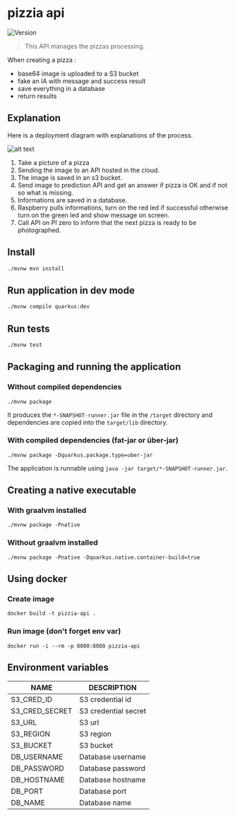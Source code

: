 # pizzia api
![Version](https://img.shields.io/badge/version-0.0.1-blue.svg?cacheSeconds=2592000)

> This API manages the pizzas processing.

When creating a pizza :
- base64 image is uploaded to a S3 bucket
- fake an IA with message and success result
- save everything in a database
- return results

## Explanation

Here is a deployment diagram with explanations of the process.

![alt text](https://zupimages.net/up/21/05/klcq.png)

1. Take a picture of a pizza
2. Sending the image to an API hosted in the cloud.
3. The image is saved in an s3 bucket.
4. Send image to prediction API and get an answer if pizza is OK and if not so what is missing.
5. Informations are saved in a database.
6. Raspberry pulls informations, turn on the red led if successful otherwise turn on the green led and show message on screen.
7. Call API on PI zero to inform that the next pizza is ready to be photographed.

## Install

```sh
./mvnw mvn install
```

## Run application in dev mode

```sh
./mvnw compile quarkus:dev
```

## Run tests

```sh
./mvnw test
```

## Packaging and running the application

### Without compiled dependencies

```shell script
./mvnw package
```

It produces the `*-SNAPSHOT-runner.jar` file in the `/target` directory and dependencies are copied into the `target/lib` directory.

### With compiled dependencies (fat-jar or über-jar)

```shell script
./mvnw package -Dquarkus.package.type=uber-jar
```

The application is runnable using `java -jar target/*-SNAPSHOT-runner.jar`.

## Creating a native executable

### With graalvm installed

```shell script
./mvnw package -Pnative
```
### Without graalvm installed

```shell script
./mvnw package -Pnative -Dquarkus.native.container-build=true
```

## Using docker

### Create image

```shell script
docker build -t pizzia-api .
```
### Run image (don't forget env var)

```shell script
docker run -i --rm -p 8080:8080 pizzia-api
```

## Environment variables

| NAME           | DESCRIPTION          |
|----------------|----------------------|
| S3_CRED_ID     | S3 credential id     |
| S3_CRED_SECRET | S3 credential secret |
| S3_URL         | S3 url               |
| S3_REGION      | S3 region            |
| S3_BUCKET      | S3 bucket            |
| DB_USERNAME    | Database username    |
| DB_PASSWORD    | Database password    |
| DB_HOSTNAME    | Database hostname    |
| DB_PORT        | Database port        |
| DB_NAME        | Database name        |